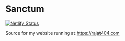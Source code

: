# Sanctum

[![Netlify Status](https://api.netlify.com/api/v1/badges/7f38e56f-08af-41fd-9685-7ed1badec966/deploy-status)](https://app.netlify.com/sites/rajat404/deploys)


Source for my website running at https://rajat404.com
